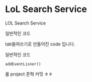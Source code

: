 # LoL Search Service
LOL Search Service

일반적인 코드 

  tab들여쓰기로 만들어진 code 입니다.

일반적인 코드

```
addEventLisner()
```

롤 project
준혁 커밋 ㅎㅎ